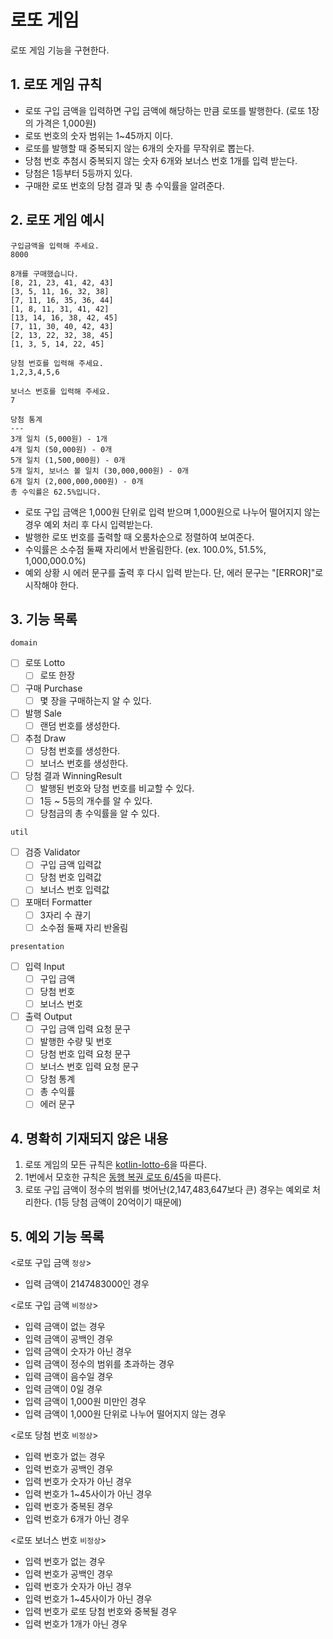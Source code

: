 # 로또 게임
로또 게임 기능을 구현한다.

## 1. 로또 게임 규칙
- 로또 구입 금액을 입력하면 구입 금액에 해당하는 만큼 로또를 발행한다. (로또 1장의 가격은 1,000원)
- 로또 번호의 숫자 범위는 1~45까지 이다.
- 로또를 발행할 때 중복되지 않는 6개의 숫자를 무작위로 뽑는다.
- 당첨 번호 추첨시 중복되지 않는 숫자 6개와 보너스 번호 1개를 입력 받는다.
- 당첨은 1등부터 5등까지 있다.
- 구매한 로또 번호의 당첨 결과 및 총 수익률을 알려준다.

## 2. 로또 게임 예시
```
구입금액을 입력해 주세요.
8000

8개를 구매했습니다.
[8, 21, 23, 41, 42, 43] 
[3, 5, 11, 16, 32, 38] 
[7, 11, 16, 35, 36, 44] 
[1, 8, 11, 31, 41, 42] 
[13, 14, 16, 38, 42, 45] 
[7, 11, 30, 40, 42, 43] 
[2, 13, 22, 32, 38, 45] 
[1, 3, 5, 14, 22, 45]

당첨 번호를 입력해 주세요.
1,2,3,4,5,6

보너스 번호를 입력해 주세요.
7

당첨 통계
---
3개 일치 (5,000원) - 1개
4개 일치 (50,000원) - 0개
5개 일치 (1,500,000원) - 0개
5개 일치, 보너스 볼 일치 (30,000,000원) - 0개
6개 일치 (2,000,000,000원) - 0개
총 수익률은 62.5%입니다.
```
- 로또 구입 금액은 1,000원 단위로 입력 받으며 1,000원으로 나누어 떨어지지 않는 경우 예외 처리 후 다시 입력받는다.
- 발행한 로또 번호를 출력할 때 오룸차순으로 정렬하여 보여준다.
- 수익률은 소수점 둘째 자리에서 반올림한다. (ex. 100.0%, 51.5%, 1,000,000.0%)
- 예외 상황 시 에러 문구를 출력 후 다시 입력 받는다. 단, 에러 문구는 "[ERROR]"로 시작해야 한다.

## 3. 기능 목록
`domain`
- [ ] 로또 Lotto
  - [ ] 로또 한장
- [ ] 구매 Purchase
  - [ ] 몇 장을 구매하는지 알 수 있다.
- [ ] 발행 Sale
  - [ ] 랜덤 번호를 생성한다.
- [ ] 추첨 Draw
  - [ ] 당첨 번호를 생성한다.
  - [ ] 보너스 번호를 생성한다.
- [ ] 당첨 결과 WinningResult
  - [ ] 발행된 번호와 당첨 번호를 비교할 수 있다.
  - [ ] 1등 ~ 5등의 개수를 알 수 있다.
  - [ ] 당첨금의 총 수익률을 알 수 있다.

`util`
- [ ] 검증 Validator
  - [ ] 구입 금액 입력값
  - [ ] 당첨 번호 입력값
  - [ ] 보너스 번호 입력값

- [ ] 포매터 Formatter
  - [ ] 3자리 수 끊기
  - [ ] 소수점 둘째 자리 반올림

`presentation`
- [ ] 입력 Input
  - [ ] 구입 금액
  - [ ] 당첨 번호
  - [ ] 보너스 번호

- [ ] 출력 Output
  - [ ] 구입 금액 입력 요청 문구
  - [ ] 발행한 수량 및 번호
  - [ ] 당첨 번호 입력 요청 문구
  - [ ] 보너스 번호 입력 요청 문구
  - [ ] 당첨 통계
  - [ ] 총 수익률
  - [ ] 에러 문구

## 4. 명확히 기재되지 않은 내용
1. 로또 게임의 모든 규칙은 [kotlin-lotto-6](https://github.com/woowacourse-precourse/kotlin-lotto-6)을 따른다.
2. 1번에서 모호한 규칙은 [동행 복권 로또 6/45](https://www.dhlottery.co.kr/gameInfo.do?method=gameMethod)을 따른다.
3. 로또 구입 금액이 정수의 범위를 벗어난(2,147,483,647보다 큰) 경우는 예외로 처리한다. (1등 당첨 금액이 20억이기 때문에)

## 5. 예외 기능 목록
<로또 구입 금액 `정상`>
- 입력 금액이 2147483000인 경우

<로또 구입 금액 `비정상`>
- 입력 금액이 없는 경우
- 입력 금액이 공백인 경우
- 입력 금액이 숫자가 아닌 경우
- 입력 금액이 정수의 범위를 초과하는 경우
- 입력 금액이 음수일 경우
- 입력 금액이 0일 경우
- 입력 금액이 1,000원 미만인 경우
- 입력 금액이 1,000원 단위로 나누어 떨어지지 않는 경우

<로또 당첨 번호 `비정상`>
- 입력 번호가 없는 경우
- 입력 번호가 공백인 경우
- 입력 번호가 숫자가 아닌 경우
- 입력 번호가 1~45사이가 아닌 경우
- 입력 번호가 중복된 경우
- 입력 번호가 6개가 아닌 경우

<로또 보너스 번호 `비정상`>
- 입력 번호가 없는 경우
- 입력 번호가 공백인 경우
- 입력 번호가 숫자가 아닌 경우
- 입력 번호가 1~45사이가 아닌 경우
- 입력 번호가 로또 당첨 번호와 중복될 경우
- 입력 번호가 1개가 아닌 경우